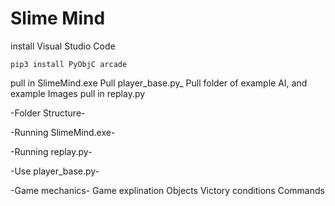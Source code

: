 # Slime Mind

install Visual Studio Code
```
pip3 install PyObjC arcade
```

pull in SlimeMind.exe
Pull player_base.py_
Pull folder of example AI, and example Images
pull in replay.py

-Folder Structure-

-Running SlimeMind.exe-

-Running replay.py-

-Use player_base.py-

-Game mechanics-
    Game explination
    Objects
    Victory conditions
    Commands
